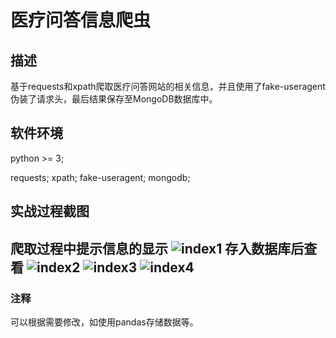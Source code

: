 # 医疗问答信息爬虫
## 描述
  基于requests和xpath爬取医疗问答网站的相关信息，并且使用了fake-useragent伪装了请求头，最后结果保存至MongoDB数据库中。
## 软件环境
  python >= 3;
  
  requests;
  xpath;
  fake-useragent;
  mongodb;
## 实战过程截图
  爬取过程中提示信息的显示
![index1](https://github.com/fabyangliu/yang-spider/blob/master/medicalQA_spider/1.png)
  存入数据库后查看
![index2](https://github.com/fabyangliu/yang-spider/blob/master/medicalQA_spider/2.png)
![index3](https://github.com/fabyangliu/yang-spider/blob/master/medicalQA_spider/3.png)
![index4](https://github.com/fabyangliu/yang-spider/blob/master/medicalQA_spider/4.png)
---
### 注释
  可以根据需要修改，如使用pandas存储数据等。

